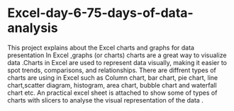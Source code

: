 # Excel-day-6-75-days-of-data-analysis
This project explains about the Excel charts and graphs for data presentation 
In Excel ,graphs (or charts) charts are a great way to visualize data .Charts in Excel are used to represent data visually, making it easier to spot trends, comparisons, and relationships. 
There are diffrent types of charts are using in Excel such as Column chart, bar chart, pie chart, line chart,scatter diagram, histogram, area chart, bubble chart and waterfall chart etc.
An practical excel sheet is attached to show some of types of charts with slicers to analyse the visual representation of the data .
